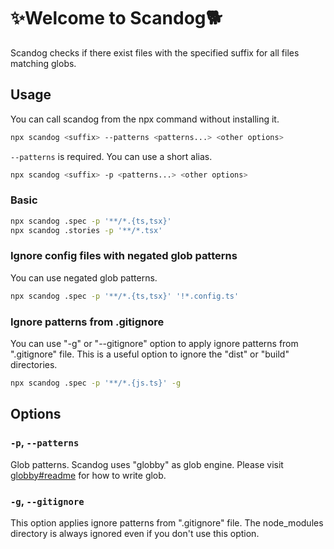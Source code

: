 # ✨Welcome to Scandog🐕

Scandog checks if there exist files with the specified suffix for all files matching globs.

## Usage

You can call scandog from the npx command without installing it.

```bash
npx scandog <suffix> --patterns <patterns...> <other options>
```

`--patterns` is required. You can use a short alias.

```bash
npx scandog <suffix> -p <patterns...> <other options>
```

### Basic

```bash
npx scandog .spec -p '**/*.{ts,tsx}'
npx scandog .stories -p '**/*.tsx'
```

### Ignore config files with negated glob patterns

You can use negated glob patterns.

```bash
npx scandog .spec -p '**/*.{ts,tsx}' '!*.config.ts'
```

### Ignore patterns from .gitignore

You can use "-g" or "--gitignore" option to apply ignore patterns from ".gitignore" file.
This is a useful option to ignore the "dist" or "build" directories.

```bash
npx scandog .spec -p '**/*.{js.ts}' -g
```

## Options

### `-p`, `--patterns`

Glob patterns. Scandog uses "globby" as glob engine. Please visit [globby#readme] for how to write glob.

[globby#readme]: https://github.com/sindresorhus/globby#readme

### `-g`, `--gitignore`

This option applies ignore patterns from ".gitignore" file.
The node_modules directory is always ignored even if you don't use this option.
